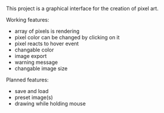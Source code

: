 This project is a graphical interface for the creation of pixel art.  
  
Working features:  
- array of pixels is rendering
- pixel color can be changed by clicking on it  
- pixel reacts to hover event  
- changable color  
- image export  
- warning message  
- changable image size   
  
Planned features: 
- save and load  
- preset image(s)  
- drawing while holding mouse  